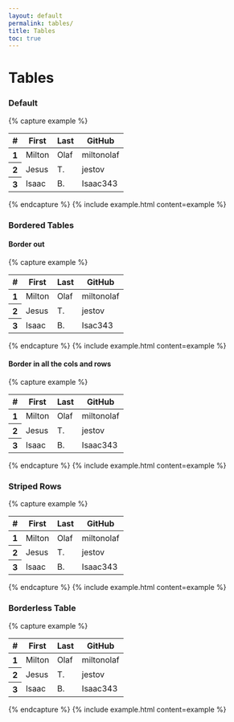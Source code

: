 ```yaml
---
layout: default
permalink: tables/
title: Tables
toc: true
---
```

# Tables

### Default
{% capture example %}
<table class="table">
	<thead>
		<tr>
			<th>#</th>
			<th>First</th>
			<th>Last</th>
			<th>GitHub</th>
		</tr>
	</thead>
	<tbody>
		<tr>
			<th>1</th>
			<td>Milton</td>
			<td>Olaf</td>
			<td>miltonolaf</td>
		</tr>
		<tr>
			<th>2</th>
			<td>Jesus</td>
			<td>T.</td>
			<td>jestov</td>
		</tr>
		<tr>
			<th>3</th>
			<td>Isaac</td>
			<td>B.</td>
			<td>Isaac343</td>
		</tr>
	</tbody>
</table>
{% endcapture %}
{% include example.html content=example %}



### Bordered Tables

#### Border out
{% capture example %}
<table class="table bordered">
	<thead>
		<tr>
			<th>#</th>
			<th>First</th>
			<th>Last</th>
			<th>GitHub</th>
		</tr>
	</thead>
	<tbody>
		<tr>
			<th>1</th>
			<td>Milton</td>
			<td>Olaf</td>
			<td>miltonolaf</td>
		</tr>
		<tr>
			<th>2</th>
			<td>Jesus</td>
			<td>T.</td>
			<td>jestov</td>
		</tr>
		<tr>
			<th>3</th>
			<td>Isaac</td>
			<td>B.</td>
			<td>Isac343</td>
		</tr>
	</tbody>
</table>
{% endcapture %}
{% include example.html content=example %}

#### Border in all the cols and rows
{% capture example %}
<table class="table bordered-all">
	<thead>
		<tr>
			<th>#</th>
			<th>First</th>
			<th>Last</th>
			<th>GitHub</th>
		</tr>
	</thead>
	<tbody>
		<tr>
			<th>1</th>
			<td>Milton</td>
			<td>Olaf</td>
			<td>miltonolaf</td>
		</tr>
		<tr>
			<th>2</th>
			<td>Jesus</td>
			<td>T.</td>
			<td>jestov</td>
		</tr>
		<tr>
			<th>3</th>
			<td>Isaac</td>
			<td>B.</td>
			<td>Isaac343</td>
		</tr>
	</tbody>
</table>
{% endcapture %}
{% include example.html content=example %}

### Striped Rows
{% capture example %}
<table class="table striped">
	<thead>
		<tr>
			<th>#</th>
			<th>First</th>
			<th>Last</th>
			<th>GitHub</th>
		</tr>
	</thead>
	<tbody>
		<tr>
			<th>1</th>
			<td>Milton</td>
			<td>Olaf</td>
			<td>miltonolaf</td>
		</tr>
		<tr>
			<th>2</th>
			<td>Jesus</td>
			<td>T.</td>
			<td>jestov</td>
		</tr>
		<tr>
			<th>3</th>
			<td>Isaac</td>
			<td>B.</td>
			<td>Isaac343</td>
		</tr>
	</tbody>
</table>
{% endcapture %}
{% include example.html content=example %}

### Borderless Table
{% capture example %}
<table class="table borderless">
	<thead>
		<tr>
			<th>#</th>
			<th>First</th>
			<th>Last</th>
			<th>GitHub</th>
		</tr>
	</thead>
	<tbody>
		<tr>
			<th>1</th>
			<td>Milton</td>
			<td>Olaf</td>
			<td>miltonolaf</td>
		</tr>
		<tr>
			<th>2</th>
			<td>Jesus</td>
			<td>T.</td>
			<td>jestov</td>
		</tr>
		<tr>
			<th>3</th>
			<td>Isaac</td>
			<td>B.</td>
			<td>Isaac343</td>
		</tr>
	</tbody>
</table>
{% endcapture %}
{% include example.html content=example %}
